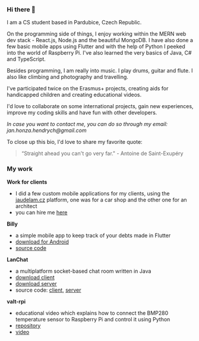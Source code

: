 ### Hi there 👋

I am a CS student based in Pardubice, Czech Republic.

On the programming side of things, I enjoy working within the MERN web dev stack - React.js, Node.js and the beautiful MongoDB. I have also done a few basic mobile apps using Flutter and with the help of Python I peeked into the world of Raspberry Pi. I've also learned the very basics of Java, C# and TypeScript.

Besides programming, I am really into music. I play drums, guitar and flute. I also like climbing and photography and travelling.

I've participated twice on the Erasmus+ projects, creating aids for handicapped children and creating educational videos.

I'd love to collaborate on some international projects, gain new experiences, improve my coding skills and have fun with other developers.

_In case you want to contact me, you can do so through my email: jan.honza.hendrych@gmail.com_

To close up this bio, I'd love to share my favorite quote:
>“Straight ahead you can't go very far." - Antoine de Saint-Exupéry

### My work
**Work for clients**
- I did a few custom mobile applications for my clients, using the [jaudelam.cz](https://www.jaudelam.cz/) platform, one was for a car shop and the other one for an architect
- you can hire me [here](https://www.jaudelam.cz/profil/hlpsoftwaredevelopment)

**Billy**
- a simple mobile app to keep track of your debts made in Flutter
- [download for Android](https://drive.google.com/file/d/1FQGEjjnsTLquKWnKXiiz-81wxIfobuMd/view?usp=sharing)
- [source code](https://github.com/hendrychjan/Billy)

**LanChat**
- a multiplatform socket-based chat room written in Java
- [download client](https://drive.google.com/file/d/1k8-fko0NLI-10ux9BR7uscECMg60B6is/view?usp=sharing)
- [download server](https://drive.google.com/file/d/1k8-fko0NLI-10ux9BR7uscECMg60B6is/view?usp=sharing)
- source code: [client](https://github.com/hendrychjan/LanChat-client), [server](https://github.com/hendrychjan/LanChat-server) 

**valt-rpi**
- educational video which explains how to connect the BMP280 temperature sensor to Raspberry Pi and control it using Python
- [repository](https://github.com/hendrychjan/valt-rpi)
- [video](https://www.youtube.com/watch?v=apV93MXHwkA)
